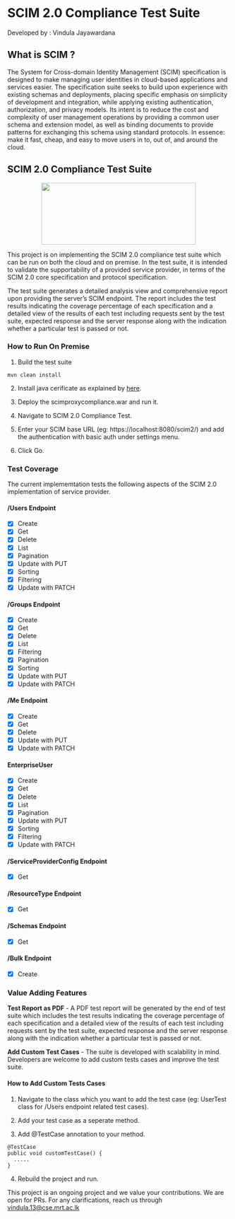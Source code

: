 # SCIM 2.0 Compliance Test Suite

Developed by : Vindula Jayawardana

## What is SCIM ? 

The System for Cross-domain Identity Management (SCIM) specification is designed to make managing user identities in cloud-based applications and services easier. The specification suite seeks to build upon experience with existing schemas and deployments, placing specific emphasis on simplicity of development and integration, while applying existing authentication, authorization, and privacy models. Its intent is to reduce the cost and complexity of user management operations by providing a common user schema and extension model, as well as binding documents to provide patterns for exchanging this schema using standard protocols. In essence: make it fast, cheap, and easy to move users in to, out of, and around the cloud.

## SCIM 2.0 Compliance Test Suite

<p align="center">
<img align="middle" src="https://github.com/Vindulamj/scim2-compliance-test-suite/blob/master/logo.png"  width="350px" height = "140px">
</p>

This project is on implementing the SCIM 2.0 compliance test suite which can be run on both the cloud and on premise. In the test suite, it is intended to validate the supportability of a provided service provider, in terms of the SCIM 2.0 core specification and protocol specification.

The test suite generates a detailed analysis view and comprehensive report upon providing the server’s SCIM endpoint. The report includes the test results indicating the coverage percentage of each specification and a detailed view of the results of each test including requests sent by the test suite, expected response and the server response along with the indication whether a particular test is passed or not.

### How to Run On Premise

1. Build the test suite 
```
mvn clean install
```
2. Install java cerificate as explained by [here](http://www.mkyong.com/webservices/jax-ws/suncertpathbuilderexception-unable-to-find-valid-certification-path-to-requested-target/).

3. Deploy the scimproxycompliance.war and run it.

4. Navigate to SCIM 2.0 Compliance Test.

5. Enter your SCIM base URL (eg: https://localhost:8080/scim2/) and add the authentication with basic auth under settings menu.

6. Click Go.

### Test Coverage 

The current implememtation tests the following aspects of the SCIM 2.0 implementation of service provider.

#### /Users Endpoint
- [x] Create
- [x] Get
- [x] Delete
- [x] List
- [x] Pagination
- [x] Update with PUT
- [x] Sorting
- [x] Filtering
- [x] Update with PATCH 
 
#### /Groups Endpoint
- [x] Create
- [x] Get
- [x] Delete
- [x] List
- [x] Filtering
- [x] Pagination
- [x] Sorting
- [x] Update with PUT
- [x] Update with PATCH 

#### /Me Endpoint
- [x] Create
- [x] Get
- [x] Delete
- [x] Update with PUT
- [x] Update with PATCH 

#### EnterpriseUser
- [x] Create
- [x] Get
- [x] Delete
- [x] List
- [x] Pagination
- [x] Update with PUT
- [x] Sorting
- [x] Filtering
- [x] Update with PATCH 

#### /ServiceProviderConfig Endpoint
- [x] Get

#### /ResourceType Endpoint
- [x] Get

#### /Schemas Endpoint
- [x] Get

#### /Bulk Endpoint
- [x] Create

### Value Adding Features

**Test Report as PDF** - A PDF test report will be generated by the end of test suite which includes the test results indicating the coverage percentage of each specification and a detailed view of the results of each test including requests sent by the test suite, expected response and the server response along with the indication whether a particular test is passed or not.

**Add Custom Test Cases** - The suite is developed with scalability in mind. Developers are welcome to add custom tests cases and improve the test suite.

#### How to Add Custom Tests Cases

1. Navigate to the class which you want to add the test case (eg: UserTest class for /Users endpoint related test cases).

2. Add your test case as a seperate method.

3. Add @TestCase annotation to your method.
```
@TestCase
public void customTestCase() {
  .....
}
```
4. Rebuild the project and run.

This project is an ongoing project and we value your contributions. We are open for PRs. For any clarifications, reach us through vindula.13@cse.mrt.ac.lk
